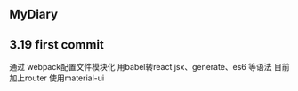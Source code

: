## MyDiary

## 3.19 first commit
 通过 webpack配置文件模块化 用babel转react jsx、generate、es6 等语法 目前加上router 使用material-ui 